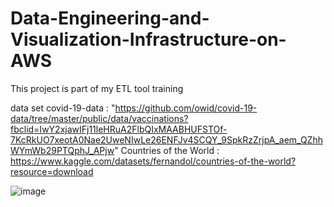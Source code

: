 # Data-Engineering-and-Visualization-Infrastructure-on-AWS
This project is part of my ETL tool training

data set
covid-19-data : "https://github.com/owid/covid-19-data/tree/master/public/data/vaccinations?fbclid=IwY2xjawIFj11leHRuA2FlbQIxMAABHUFSTOf-7KcRkUO7xeotA0Nae2UweNIwLe26ENFJv4SCQY_9SpkRzZrjpA_aem_QZhhWYmWb29PTQphJ_APjw"
Countries of the World : https://www.kaggle.com/datasets/fernandol/countries-of-the-world?resource=download

![image](https://github.com/user-attachments/assets/dc21cde2-7de4-44cd-9085-04861a68118e)

